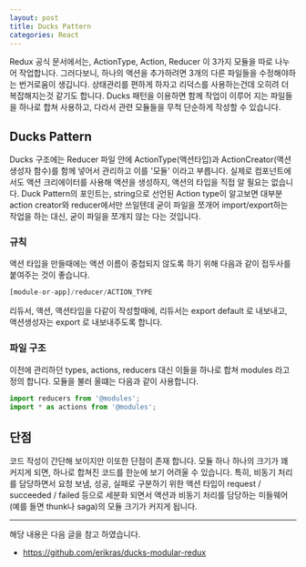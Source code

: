 ```yaml
---
layout: post
title: Ducks Pattern
categories: React
---
```


Redux 공식 문서에서는, ActionType, Action, Reducer 이 3가지 모듈을 따로 나누어 작업합니다. 그러다보니, 하나의 액션을 추가하려면 3개의 다른 파일들을 수정해야하는 번거로움이 생깁니다. 상태관리를 편하게 하자고 리덕스를 사용하는건데 오히려 더 복잡해지는것 같기도 합니다. Ducks 패턴을 이용하면 함께 작업이 이루어 지는 파일들을 하나로 합쳐 사용하고, 다라서 관련 모듈들을 무척 단순하게 작성할 수 있습니다.


## Ducks Pattern
Ducks 구조에는 Reducer 파일 안에 ActionType(액션타입)과 ActionCreator(액션생성자 함수)를 함께 넣어서 관리하고 이를 '모듈' 이라고 부릅니다. 실제로 컴포넌트에서도 액션 크리에이터를 사용해 액션을 생성하지, 액션의 타입을 직접 알 필요는 없습니다. Duck Pattern의 포인트는, string으로 선언된 Action type이 알고보면 대부분 action creator와 reducer에서만 쓰일텐데 굳이 파일을 쪼개어 import/export하는 작업을 하는 대신, 굳이 파일을 쪼개지 않는 다는 것입니다.

### 규칙
액션 타입을 만들때에는 액션 이름이 중첩되지 않도록 하기 위해 다음과 같이 접두사를 붙여주는 것이 좋습니다. 

```js
[module-or-app]/reducer/ACTION_TYPE
```


리듀서, 액션, 액션타임을 다같이 작성할때에, 리듀서는 export default 로 내보내고, 액션생성자는 export 로 내보내주도록 합니다.


### 파일 구조
이전에 관리하던 types, actions, reducers 대신 이들을 하나로 합쳐 modules 라고 정의 합니다. 모듈을 불러 올떄는 다음과 같이 사용합니다.

```js
import reducers from '@modules';
import * as actions from '@modules';
```

## 단점
코드 작성이 간단해 보이지만 이또한 단점이 존재 합니다. 모듈 하나 하나의 크기가 꽤 커지게 되면, 하나로 합쳐진 코드를 한눈에 보기 어려울 수 있습니다. 특히, 비동기 처리를 담당하면서  요청 보냄, 성공, 실패로 구분하기 위한 액션 타입이 request / succeeded / failed 등으로 세분화 되면서 액션과 비동기 처리를 담당하는 미들웨어(예를 들면 thunk나 saga)의 모듈 크기가 커지게 됩니다. 

----
해당 내용은 다음 글을 참고 하였습니다.
- https://github.com/erikras/ducks-modular-redux